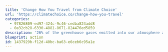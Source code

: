 ```yaml
---
title: 'Change How You Travel from Climate Choice'
url: 'https://climatechoice.co/change-how-you-travel'
categories:
  - 97826809-ed97-424c-9c46-cedba824add8
  - 0a32cb28-6330-4881-8671-824476ed5859
description: '26% of the greenhouse gases emitted into our atmosphere are from the production and use of vehicles and airplanes. See what what you can do now, and learn about the benefits of changing your travel.'
blueprint: action
id: 1437929b-f12d-40bc-ba63-e6ceb6c95a1e
---
```

